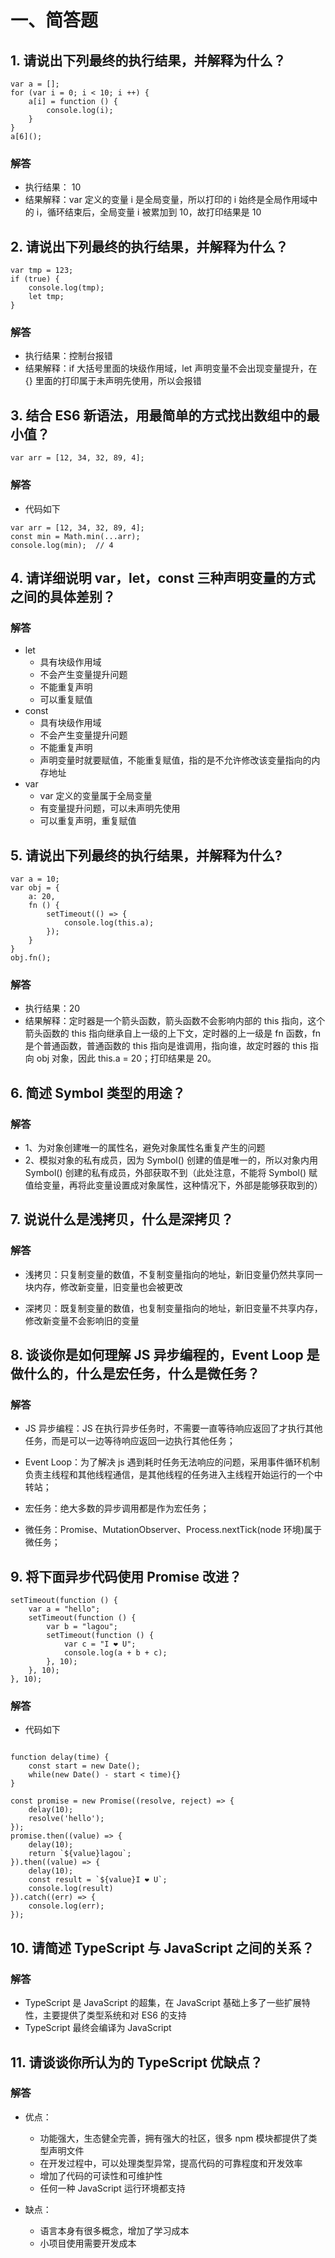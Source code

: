 # 一、简答题
## 1. 请说出下列最终的执行结果，并解释为什么？

```
var a = [];
for (var i = 0; i < 10; i ++) {
    a[i] = function () {
        console.log(i);
    }
}
a[6]();

```
### 解答
* 执行结果： 10
* 结果解释：var 定义的变量 i 是全局变量，所以打印的 i 始终是全局作用域中的 i，循环结束后，全局变量 i 被累加到 10，故打印结果是 10






## 2. 请说出下列最终的执行结果，并解释为什么？

```
var tmp = 123;
if (true) {
    console.log(tmp);
    let tmp;
}

```
### 解答
* 执行结果：控制台报错
* 结果解释：if 大括号里面的块级作用域，let 声明变量不会出现变量提升，在 {} 里面的打印属于未声明先使用，所以会报错








## 3. 结合 ES6 新语法，用最简单的方式找出数组中的最小值？

```
var arr = [12, 34, 32, 89, 4];

```
### 解答
* 代码如下

```
var arr = [12, 34, 32, 89, 4];
const min = Math.min(...arr);
console.log(min);  // 4

```







## 4. 请详细说明 var，let，const 三种声明变量的方式之间的具体差别？
### 解答
* let
    - 具有块级作用域
    - 不会产生变量提升问题
    - 不能重复声明
    - 可以重复赋值
* const
    - 具有块级作用域
    - 不会产生变量提升问题
    - 不能重复声明
    - 声明变量时就要赋值，不能重复赋值，指的是不允许修改该变量指向的内存地址
* var
    - var 定义的变量属于全局变量
    - 有变量提升问题，可以未声明先使用
    - 可以重复声明，重复赋值





## 5. 请说出下列最终的执行结果，并解释为什么?

```
var a = 10;
var obj = {
    a: 20,
    fn () {
        setTimeout(() => {
            console.log(this.a);
        });
    }
}
obj.fn();

```
### 解答
* 执行结果：20
* 结果解释：定时器是一个箭头函数，箭头函数不会影响内部的 this 指向，这个箭头函数的 this 指向继承自上一级的上下文，定时器的上一级是 fn 函数，fn 是个普通函数，普通函数的 this 指向是谁调用，指向谁，故定时器的 this 指向 obj 对象，因此 this.a = 20；打印结果是 20。







## 6. 简述 Symbol 类型的用途？
### 解答
* 1、为对象创建唯一的属性名，避免对象属性名重复产生的问题
* 2、模拟对象的私有成员，因为 Symbol() 创建的值是唯一的，所以对象内用 Symbol() 创建的私有成员，外部获取不到（此处注意，不能将 Symbol() 赋值给变量，再将此变量设置成对象属性，这种情况下，外部是能够获取到的）





## 7. 说说什么是浅拷贝，什么是深拷贝？
### 解答
* 浅拷贝：只复制变量的数值，不复制变量指向的地址，新旧变量仍然共享同一块内存，修改新变量，旧变量也会被更改

* 深拷贝：既复制变量的数值，也复制变量指向的地址，新旧变量不共享内存，修改新变量不会影响旧的变量







## 8. 谈谈你是如何理解 JS 异步编程的，Event Loop 是做什么的，什么是宏任务，什么是微任务？
### 解答
* JS 异步编程：JS 在执行异步任务时，不需要一直等待响应返回了才执行其他任务，而是可以一边等待响应返回一边执行其他任务；

* Event Loop：为了解决 js 遇到耗时任务无法响应的问题，采用事件循环机制负责主线程和其他线程通信，是其他线程的任务进入主线程开始运行的一个中转站；

* 宏任务：绝大多数的异步调用都是作为宏任务；

* 微任务：Promise、MutationObserver、Process.nextTick(node 环境)属于微任务；







## 9. 将下面异步代码使用 Promise 改进？

```
setTimeout(function () {
    var a = "hello";
    setTimeout(function () {
        var b = "lagou";
        setTimeout(function () {
            var c = "I ❤️ U";
            console.log(a + b + c);
        }, 10);
    }, 10);
}, 10);

```
### 解答

* 代码如下
```

function delay(time) {
    const start = new Date();
    while(new Date() - start < time){}
}

const promise = new Promise((resolve, reject) => {
    delay(10);
    resolve('hello');
});
promise.then((value) => {
    delay(10);
    return `${value}lagou`;
}).then((value) => {
    delay(10);
    const result = `${value}I ❤️ U`;
    console.log(result)
}).catch((err) => {
    console.log(err);
});

```






## 10. 请简述 TypeScript 与 JavaScript 之间的关系？
### 解答
* TypeScript 是 JavaScript 的超集，在 JavaScript 基础上多了一些扩展特性，主要提供了类型系统和对 ES6 的支持
* TypeScript 最终会编译为 JavaScript







## 11. 请谈谈你所认为的 TypeScript 优缺点？
### 解答
* 优点：
    - 功能强大，生态健全完善，拥有强大的社区，很多 npm 模块都提供了类型声明文件
    - 在开发过程中，可以处理类型异常，提高代码的可靠程度和开发效率
    - 增加了代码的可读性和可维护性
    - 任何一种 JavaScript 运行环境都支持

* 缺点：
    - 语言本身有很多概念，增加了学习成本
    - 小项目使用需要开发成本